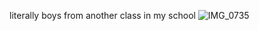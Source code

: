 
literally boys from another class in my school
![IMG_0735](https://github.com/user-attachments/assets/36a0f5b6-8a83-4b39-9122-beed219514ac)
